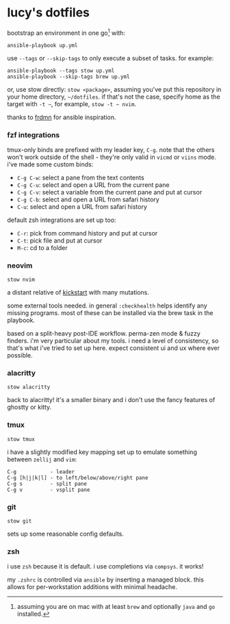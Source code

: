 # lucy's dotfiles

bootstrap an environment in one go[^1] with:

[^1]: assuming you are on mac with at least `brew` and optionally `java` and
    `go` installed.

```shell
ansible-playbook up.yml
```

use `--tags` or `--skip-tags` to only execute a subset of tasks. for example:

```shell
ansible-playbook --tags stow up.yml
ansible-playbook --skip-tags brew up.yml
```

or, use stow directly: `stow <package>`, assuming you've put this repository in
your home directory, `~/dotfiles`. if that's not the case, specify home as the
target with `-t ~`, for example, `stow -t ~ nvim`.

thanks to [frdmn](https://github.com/frdmn/dotfiles) for ansible inspiration.

### fzf integrations

tmux-only binds are prefixed with my leader key, `C-g`. note that the others
won't work outside of the shell - they're only valid in `vicmd` or `viins` mode.
i've made some custom binds:

- `C-g C-w`: select a pane from the text contents
- `C-g C-u`: select and open a URL from the current pane
- `C-g C-v`: select a variable from the current pane and put at cursor
- `C-g C-b`: select and open a URL from safari history
- `C-u`: select and open a URL from safari history

default zsh integrations are set up too:

- `C-r`: pick from command history and put at cursor
- `C-t`: pick file and put at cursor
- `M-c`: cd to a folder

### neovim

```shell
stow nvim
```

a distant relative of [kickstart](https://github.com/nvim-lua/kickstart.nvim)
with many mutations.

some external tools needed. in general `:checkhealth` helps identify any missing
programs. most of these can be installed via the brew task in the playbook.

based on a split-heavy post-IDE workflow. perma-zen mode & fuzzy finders. i'm
very particular about my tools. i need a level of consistency, so that's what
i've tried to set up here. expect consistent ui and ux where ever possible.

### alacritty

```shell
stow alacritty
```

back to alacritty! it's a smaller binary and i don't use the fancy features of
ghostty or kitty.

### tmux

```shell
stow tmux
```

i have a slightly modified key mapping set up to emulate something between
`zellij` and `vim`:

```
C-g           - leader
C-g [h|j|k|l] - to left/below/above/right pane
C-g s         - split pane
C-g v         - vsplit pane
```

### git

```shell
stow git
```

sets up some reasonable config defaults.

### zsh

i use `zsh` because it is default. i use completions via `compsys`. it works!

my `.zshrc` is controlled via `ansible` by inserting a managed block. this
allows for per-workstation additions with minimal headache.
